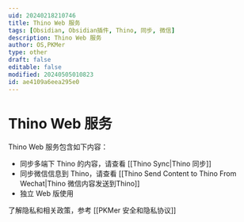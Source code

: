 ```yaml
---
uid: 20240218210746
title: Thino Web 服务
tags: [Obsidian, Obsidian插件, Thino, 同步, 微信]
description: Thino Web 服务
author: OS,PKMer
type: other
draft: false
editable: false
modified: 20240505010823
id: ae4109a6eea295e0
---
```


# Thino Web 服务

Thino Web 服务包含如下内容：

- 同步多端下 Thino 的内容，请查看 [[Thino Sync|Thino 同步]]
- 同步微信信息到 Thino，请查看 [[Thino Send Content to Thino From Wechat|Thino 微信内容发送到Thino]]
- 独立 Web 版使用

了解隐私和相关政策，参考 [[PKMer 安全和隐私协议]]
